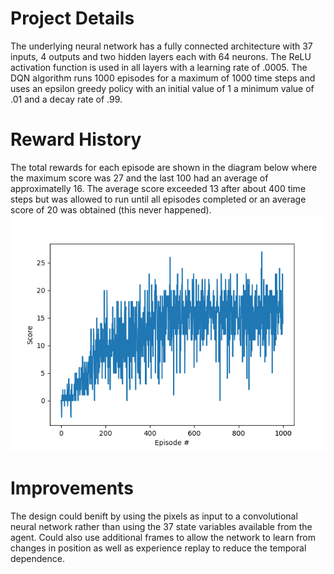 # Project Details
The underlying neural network has a fully connected architecture with 37 inputs, 4 outputs and two hidden layers each with 64 neurons. The ReLU activation function is used in all layers with a learning rate of .0005. The DQN algorithm runs 1000 episodes for a maximum of 1000 time steps and uses an epsilon greedy policy with an initial value of 1 a minimum value of .01 and a decay rate of .99.

# Reward History
The total rewards for each episode are shown in the diagram below where the maximum score was 27 and the last 100 had an average of approximatelly 16. The average score exceeded 13 after about 400 time steps but was allowed to run until all episodes completed or an average score of 20 was obtained (this never happened).
![Training Profile](images\training.png)

# Improvements
The design could benift by using the pixels as input to a convolutional neural network rather than using the 37 state variables available from the agent. Could also use additional frames to allow the network to learn from changes in position as well as experience replay to reduce the temporal dependence. 
